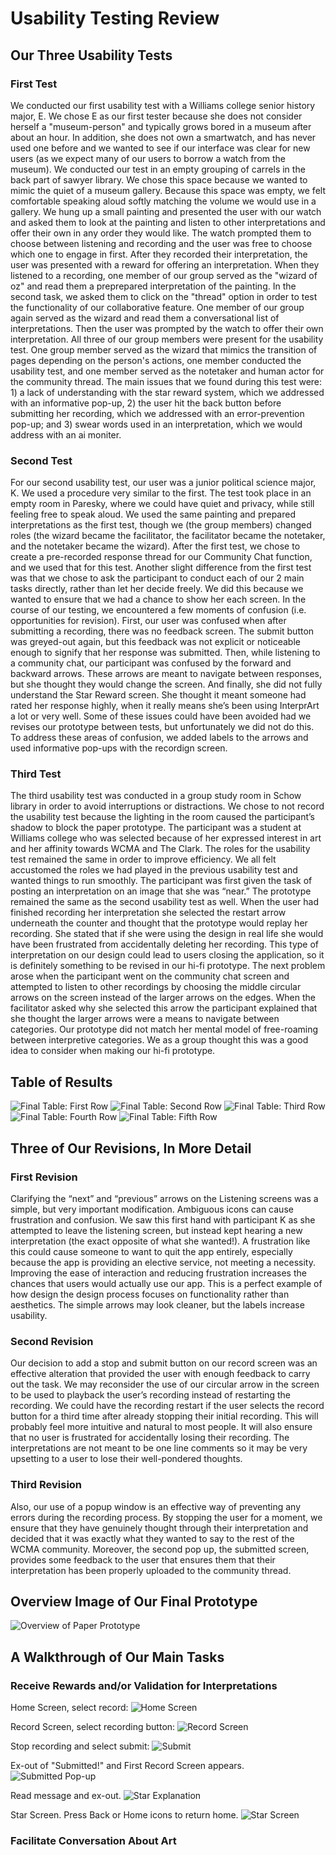 # Usability Testing Review

## Our Three Usability Tests

### First Test

We conducted our first usability test with a Williams college senior history major, E. We chose E as our first tester because she does not consider herself a "museum-person" and typically grows bored in a museum after about an hour. In addition, she does not own a smartwatch, and has never used one before and we wanted to see if our interface was clear for new users (as we expect many of our users to borrow a watch from the museum). We conducted our test in an empty grouping of carrels in the back part of sawyer library. We chose this space because we wanted to mimic the quiet of a museum gallery. Because this space was empty, we felt comfortable speaking aloud softly matching the volume we would use in a gallery. We hung up a small painting and presented the user with our watch and asked them to look at the painting and listen to other interpretations and offer their own in any order they would like. The watch prompted them to choose between listening and recording and the user was free to choose which one to engage in first. After they recorded their interpretation, the user was presented with a reward for offering an interpretation. When they listened to a recording, one member of our group served as the "wizard of oz" and read them a preprepared interpretation of the painting. In the second task, we asked them to click on the "thread" option in order to test the functionality of our collaborative feature. One member of our group again served as the wizard and read them a conversational list of interpretations. Then the user was prompted by the watch to offer their own interpretation. All three of our group members were present for the usability test. One group member served as the wizard that mimics the transition of pages depending on the person's actions, one member conducted the usability test, and one member served as the notetaker and human actor for the community thread.  The main issues that we found during this test were: 1) a lack of understanding with the star reward system, which we addressed with an informative pop-up, 2) the user hit the back button before submitting her recording, which we addressed with an error-prevention pop-up; and 3) swear words used in an interpretation, which we would address with an ai moniter.

### Second Test

For our second usability test, our user was a junior political science major, K. We used a procedure very similar to the first. The test took place in an empty room in Paresky, where we could have quiet and privacy, while still feeling free to speak aloud. We used the same painting and prepared interpretations as the first test, though we (the group members) changed roles (the wizard became the facilitator, the facilitator became the notetaker, and the notetaker became the wizard). After the first test, we chose to create a pre-recorded response thread for our Community Chat function, and we used that for this test. Another slight difference from the first test was that we chose to ask the participant to conduct each of our 2 main tasks directly, rather than let her decide freely. We did this because we wanted to ensure that we had a chance to show her each screen. In the course of our testing, we encountered a few moments of confusion (i.e. opportunities for revision). First, our user was confused when after submitting a recording, there was no feedback screen. The submit button was greyed-out again, but this feedback was not explicit or noticeable enough to signify that her response was submitted. Then, while listening to a community chat, our participant was confused by the forward and backward arrows. These arrows are meant to navigate between responses, but she thought they would change the screen. And finally, she did not fully understand the Star Reward screen. She thought it meant someone had rated her response highly, when it really means she’s been using InterprArt a lot or very well. Some of these issues could have been avoided had we revises our prototype between tests, but unfortunately we did not do this. To address these areas of confusion, we added labels to the arrows and used informative pop-ups with the recordign screen.

### Third Test

The third usability test was conducted in a group study room in Schow library in order to avoid interruptions or distractions. We chose to not record the usability test because the lighting in the room caused the participant’s shadow to block the paper prototype. The participant was a student at Williams college who was selected because of her expressed interest in art and her affinity towards WCMA and The Clark. The roles for the usability test remained the same in order to improve efficiency. We all felt accustomed the roles we had played in the previous usability test and wanted things to run smoothly. The participant was first given the task of posting an interpretation on an image that she was “near.” The prototype remained the same as the second usability test as well. When the user had finished recording her interpretation she selected the restart arrow underneath the counter and thought that the prototype would replay her recording. She stated that if she were using the design in real life she would have been frustrated from accidentally deleting her recording. This type of interpretation on our design could lead to users closing the application, so it is definitely something to be revised in our hi-fi prototype. The next problem arose when the participant went on the community chat screen and attempted to listen to other recordings by choosing the middle circular arrows on the screen instead of the larger arrows on the edges. When the facilitator asked why she selected this arrow the participant explained that she thought the larger arrows were a means to navigate between categories. Our prototype did not match her mental model of free-roaming between interpretive categories. We as a group thought this was a good idea to consider when making our hi-fi prototype. 

## Table of Results

![Final Table: First Row](/img/FinalRevisions1.png)
![Final Table: Second Row](/img/FinalRevisions2.png)
![Final Table: Third Row](/img/FinalRevisions3.png)
![Final Table: Fourth Row](/img/FinalRevisions4.png)
![Final Table: Fifth Row](/img/FinalRevisions5.png)

## Three of Our Revisions, In More Detail

### First Revision

Clarifying the “next” and “previous” arrows on the Listening screens was a simple, but very important modification. Ambiguous icons can cause frustration and confusion. We saw this first hand with participant K as she attempted to leave the listening screen, but instead kept hearing a new interpretation (the exact opposite of what she wanted!). A frustration like this could cause someone to want to quit the app entirely, especially because the app is providing an elective service, not meeting a necessity. Improving the ease of interaction and reducing frustration increases the chances that users would actually use our app. This is a perfect example of how design the design process focuses on functionality rather than aesthetics. The simple arrows may look cleaner, but the labels increase usability.

### Second Revision

Our decision to add a stop and submit button on our record screen was an effective alteration that provided the user with enough feedback to carry out the task. We may reconsider the use of our circular arrow in the screen to be used to playback the user’s recording instead of restarting the recording. We could have the recording restart if the user selects the record button for a third time after already stopping their initial recording. This will probably feel more intuitive and natural to most people. It will also ensure that no user is frustrated for accidentally losing their recording. The interpretations are not meant to be one line comments so it may be very upsetting to a user to lose their well-pondered thoughts. 

### Third Revision

Also, our use of a popup window is an effective way of preventing any errors during the recording process. By stopping the user for a moment, we ensure that they have genuinely thought through their interpretation and decided that it was exactly what they wanted to say to the rest of the WCMA community. Moreover, the second pop up, the submitted screen, provides some feedback to the user that ensures them that their interpretation has been properly uploaded to the community thread.  

## Overview Image of Our Final Prototype

![Overview of Paper Prototype](/img/FinalOverview.jpeg)

## A Walkthrough of Our Main Tasks

### Receive Rewards and/or Validation for Interpretations
Home Screen, select record:
![Home Screen](/img/task1_1.jpeg)

Record Screen, select recording button:
![Record Screen](/img/task1_2.jpeg)

Stop recording and select submit: 
![Submit](/img/task1_3.jpeg)

Ex-out of "Submitted!" and First Record Screen appears.
![Submitted Pop-up](/img/task1_4.jpeg)

Read message and ex-out.
![Star Explanation](/img/task1_5.jpeg)

Star Screen. Press Back or Home icons to return home.
![Star Screen](/img/task1_6.jpeg)



### Facilitate Conversation About Art
